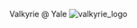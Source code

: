 Valkyrie @ Yale
![valkyrie_logo](https://user-images.githubusercontent.com/41123693/61733948-e3a7f380-ad4e-11e9-8a8b-7970d87467a3.png)

